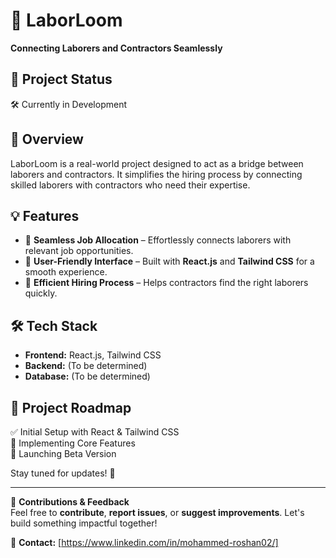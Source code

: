 # 🚀 LaborLoom  

**Connecting Laborers and Contractors Seamlessly**  

## 📌 Project Status  
🛠️ Currently in Development  

## 🌟 Overview  
LaborLoom is a real-world project designed to act as a bridge between laborers and contractors. It simplifies the hiring process by connecting skilled laborers with contractors who need their expertise.  

## 💡 Features  
- 📌 **Seamless Job Allocation** – Effortlessly connects laborers with relevant job opportunities.  
- 📌 **User-Friendly Interface** – Built with **React.js** and **Tailwind CSS** for a smooth experience.  
- 📌 **Efficient Hiring Process** – Helps contractors find the right laborers quickly.  

## 🛠️ Tech Stack  
- **Frontend:** React.js, Tailwind CSS  
- **Backend:** (To be determined)  
- **Database:** (To be determined)  

## 🚀 Project Roadmap  
✅ Initial Setup with React & Tailwind CSS  
🔄 Implementing Core Features  
📢 Launching Beta Version  

Stay tuned for updates! 🎯  

---

📌 **Contributions & Feedback**  
Feel free to **contribute**, **report issues**, or **suggest improvements**. Let's build something impactful together!  

📩 **Contact:** [https://www.linkedin.com/in/mohammed-roshan02/]  
